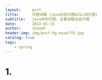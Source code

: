 ```yaml
---
layout:     post
title:      代理详解（java动态代理&CGLIB代理)
subtitle:   java中的代理，主要讲解动态代理
date:       2022-01-15
author:     zhaoeh
header-img: img/post-bg-myself9.jpg
catalog: true
tags:
    - spring
---
```


# 1. 